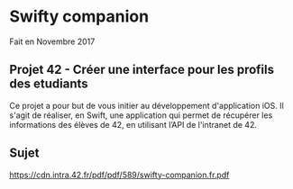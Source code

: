 # Swifty companion
Fait en Novembre 2017

## Projet 42 - Créer une interface pour les profils des etudiants

Ce projet a pour but de vous initier au développement d'application iOS. Il s'agit de réaliser, en Swift, une application qui permet de récupérer les informations des élèves de 42, en utilisant l’API de l'intranet de 42.

## Sujet
https://cdn.intra.42.fr/pdf/pdf/589/swifty-companion.fr.pdf
